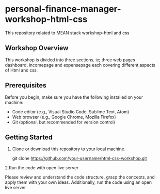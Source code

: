 # personal-finance-manager-workshop-html-css
This repository related to MEAN stack workshop-html and css

## Workshop Overview

This workshop is divided into three sections, ie; three web pages dashboard, incomepage and expensepage each covering different aspects of Html and css. 

## Prerequisites
Before you begin, make sure you have the following installed on your machine:

- Code editor (e.g., Visual Studio Code, Sublime Text, Atom)
- Web browser (e.g., Google Chrome, Mozilla Firefox)
- Git (optional, but recommended for version control)

## Getting Started

1. Clone or download this repository to your local machine.
  
   git clone https://github.com/your-username/html-css-workshop.git

 
2.Run the code with open live server  
 
   Please review and understand the code structure, grasp the concepts, and apply them with your own ideas. Additionally, run the code using an open live server

